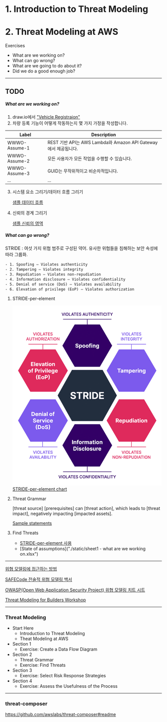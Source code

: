 # 1. Introduction to Threat Modeling
# 2. Threat Modeling at AWS

Exercises
  - What are we working on?
  - What can go wrong?
  - What are we going to do about it?
  - Did we do a good enough job?

--- 

## TODO

##### What are we working on?

1. draw.io에서 ["Vehicle Registraion"](./imgs/vehicle_registraion_module.png) 
2. 차량 등록 기능이 어떻게 작동하는지 몇 가지 가정을 작성합니다.

| Label         | Description                                                   |
|---------------|---------------------------------------------------------------|
|WWWO-Assume-1	| REST 기반 API는 AWS Lambda와 Amazon API Gateway에서 제공됩니다.   |
|WWWO-Assume-2  | 모든 사용자가 모든 작업을 수행할 수 있습니다.                       |
|WWWO-Assume-3  | GUID는 무작위적이고 비순차적입니다.                               |
| ...           | ...                                                           |

3. 시스템 요소 그리기/데이터 흐름 그리기

    [샘플 데이터 흐름](./imgs/system_data_flow_sample.png)

4. 신뢰의 경계 그리기

    [샘플 신뢰의 영역](./imgs/trust_zone_sample.png)

##### What can go wrong?

STRIDE : 여섯 가지 위협 범주로 구성된 약어. 유사한 위협들을 침해하는 보안 속성에 따라 그룹화.

    - 1. Spoofing — Violates authenticity
    - 2. Tampering — Violates integrity
    - 3. Repudiation — Violates non-repudiation
    - 4. Information disclosure — Violates confidentiality
    - 5. Denial of service (DoS) — Violates availability
    - 6. Elevation of privilege (EoP) — Violates authorization

1. STRIDE-per-element

    ![STRIDE](./imgs/STRIDE.png)
    [STRIDE-per-element chart](./imgs/STRIDE-per-element%20chart_NOPROCESS_.png)

2. Threat Grammar

    [threat source] [prerequisites] can [threat action], which leads to [threat impact], negatively impacting [impacted assets].

    [Sample statements](./static/threat_grammar_statements.xlsx)

3. Find Threats

    - [STRIDE-per-element 사용](./imgs/STRIDE-per-element%20chart_NOPROCESS_.png)
    - [State of assumptions]("./static/sheet1 - what are we working on.xlsx")
---

[위협 모델링에 접근하는 방법](https://aws.amazon.com/ko/blogs/security/how-to-approach-threat-modeling/)

[SAFECode 전술적 위협 모델링 백서](https://safecode.org/wp-content/uploads/2017/05/SAFECode_TM_Whitepaper.pdf)

[OWASP(Open Web Application Security Project) 위협 모델링 치트 시트](https://cheatsheetseries.owasp.org/cheatsheets/Threat_Modeling_Cheat_Sheet.html)

[Threat Modeling for Builders Workshop](https://explore.skillbuilder.aws/learn/course/external/view/elearning/13274/threat-modeling-the-right-way-for-builders-workshop)

---

### Threat Modeling

- Start Here
  - Introduction to Threat Modeling
  - Theat Modeling at AWS
- Section 1
  - Exercise: Create a Data Flow Diagram
- Section 2
  - Threat Grammar
  - Exercise: Find Threats
- Section 3
  - Exercise: Select Risk Response Strategies
- Section 4
  - Exercise: Assess the Usefulness of the Process


---

### threat-composer

https://github.com/awslabs/threat-composer#readme